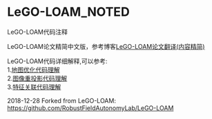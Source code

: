 # LeGO-LOAM_NOTED

 LeGO-LOAM代码注释

LeGO-LOAM论文精简中文版，参考博客[LeGO-LOAM论文翻译(内容精简)](https://wykxwyc.github.io/2019/04/26/LeGO-LOAM-Paper-Traslation-and-Summary/)

LeGO-LOAM代码详细解释,可以参考:    
1.[地图优化代码理解](https://wykxwyc.github.io/2019/01/21/LeGO-LOAM-code-review-mapOptmization/)  
2.[图像重投影代码理解](https://wykxwyc.github.io/2019/01/23/LeGO-LOAM-code-review-imageProjection/)  
3.[特征关联代码理解](https://wykxwyc.github.io/2019/01/24/LeGO-LOAM-code-review-featureAssociation/)  

2018-12-28 Forked from LeGO-LOAM: https://github.com/RobustFieldAutonomyLab/LeGO-LOAM


